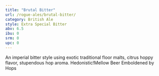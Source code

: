 ```yaml
---
title: "Brutal Bitter"
url: /rogue-ales/brutal-bitter/
category: British Ale
style: Extra Special Bitter
abv: 6.5
ibu: 0
srm: 0
upc: 0
---
```

An imperial bitter style using exotic traditional floor malts, citrus hoppy flavor, stupendous hop aroma. Hedonistic!Mellow Beer Emboldened by Hops
